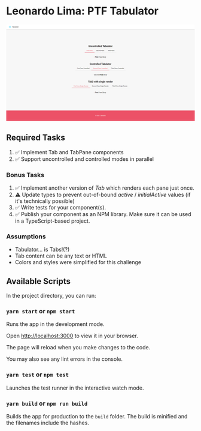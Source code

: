 
# Leonardo Lima: PTF Tabulator

  
![Expected screen output](https://github.com/zeonardo/ptf-tabulator/blob/master/src/assets/tabulator.png)

  

## Required Tasks

  
1. ✅ Implement Tab and TabPane components
2. ✅ Support uncontrolled and controlled modes in parallel

### Bonus Tasks

1. ✅ Implement another version of *Tab* which renders each pane just once.
2. ⚠️ Update types to prevent out-of-bound *active* / *initialActive* values (if it's technically possible)
3. ✅ Write tests for your component(s).
4. ✅ Publish your component as an NPM library. Make sure it can be used in a TypeScript-based project.


### Assumptions

- Tabulator... is Tabs!(?)
- Tab content can be any text or HTML
- Colors and styles were simplified for this challenge

## Available Scripts


In the project directory, you can run:

  

### `yarn start` or `npm start`

  

Runs the app in the development mode.

Open [http://localhost:3000](http://localhost:3000) to view it in your browser.

The page will reload when you make changes to the code.

You may also see any lint errors in the console.

 

### `yarn test` or `npm test`

Launches the test runner in the interactive watch mode.

  

### `yarn build` or `npm run build`

Builds the app for production to the `build` folder.
The build is minified and the filenames include the hashes.
